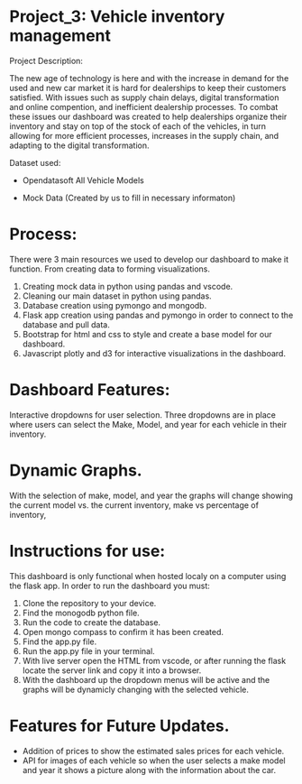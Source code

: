 # Project_3: Vehicle inventory management

Project Description: 

The new age of technology is here and with the increase in demand for the used and new car market it is hard for dealerships to keep their customers satisfied. With issues such as supply chain delays, digital transformation and online compention, and inefficient dealership processes. To combat these issues our dashboard was created to help dealerships organize their inventory and stay on top of the stock of each of the vehicles, in turn allowing for more efficient processes, increases in the supply chain, and adapting to the digital transformation. 

Dataset used: 

  - Opendatasoft All Vehicle Models

  - Mock Data (Created by us to fill in necessary informaton) 

# Process:

There were 3 main resources we used to develop our dashboard to make it function. From creating data to forming visualizations.
  1. Creating mock data in python using pandas and vscode.
  2. Cleaning our main dataset in python using pandas.
  3. Database creation using pymongo and mongodb.
  4. Flask app creation using pandas and pymongo in order to connect to the database and pull data.
  5. Bootstrap for html and css to style and create a base model for our dashboard.
  6. Javascript plotly and d3 for interactive visualizations in the dashboard.

# Dashboard Features: 

Interactive dropdowns for user selection. 
Three dropdowns are in place where users can select the Make, Model, and year for each vehicle in their inventory. 

# Dynamic Graphs. 
With the selection of make, model, and year the graphs will change showing the current model vs. the current inventory, make vs percentage of inventory, 

# Instructions for use: 

This dashboard is only functional when hosted localy on a computer using the flask app. In order to run the dashboard you must: 

  1. Clone the repository to your device.
  2. Find the monogodb python file.
  3. Run the code to create the database.
  4. Open mongo compass to confirm it has been created.
  5. Find the app.py file.
  6. Run the app.py file in your terminal.
  7. With live server open the HTML from vscode, or after running the flask locate the server link and copy it into a browser.
  8. With the dashboard up the dropdown menus will be active and the graphs will be dynamicly changing with the selected vehicle.

# Features for Future Updates.

  - Addition of prices to show the estimated sales prices for each vehicle. 
  - API for images of each vehicle so when the user selects a make model and year it shows a picture along with the information about the car. 
  



   
